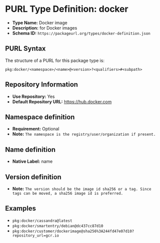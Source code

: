 <!--  NOTE: Auto-generated from the JSON PURL type definition.
Do not manually edit this file. Edit the JSON type definition instead. -->

# PURL Type Definition: docker

- **Type Name:** Docker image
- **Description:** for Docker images
- **Schema ID:** `https://packageurl.org/types/docker-definition.json`

## PURL Syntax

The structure of a PURL for this package type is:

    pkg:docker/<namespace>/<name>@<version>?<qualifiers>#<subpath>

## Repository Information

- **Use Repository:** Yes
- **Default Repository URL:** https://hub.docker.com

## Namespace definition

- **Requirement:** Optional
- **Note:** `The namespace is the registry/user/organization if present.`

## Name definition

- **Native Label:** name

## Version definition

- **Note:** `The version should be the image id sha256 or a tag. Since tags can be moved, a sha256 image id is preferred.`

## Examples

- `pkg:docker/cassandra@latest`
- `pkg:docker/smartentry/debian@dc437cc87d10`
- `pkg:docker/customer/dockerimage@sha256%3A244fd47e07d10?repository_url=gcr.io`
